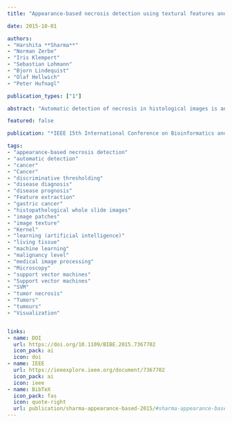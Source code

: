 ```yaml
---
title: "Appearance-based necrosis detection using textural features and SVM with discriminative thresholding in histopathological whole slide images"

date: 2015-10-01

authors: 
- "Harshita **Sharma**"
- "Norman Zerbe"
- "Iris Klempert"
- "Sebastian Lohmann"
- "Bjorn Lindequist"
- "Olaf Hellwich"
- "Peter Hufnagl"

publication_types: ["1"]

abstract: "Automatic detection of necrosis in histological images is an interesting problem of digital pathology that needs to be addressed. Determination of presence and extent of necrosis can provide useful information for disease diagnosis and prognosis, and the detected necrotic regions can also be excluded before analyzing the remaining living tissue. This paper describes a novel appearance-based method to detect tumor necrosis in histopathogical whole slide images. Studies are performed on heterogeneous microscopic images of gastric cancer containing tissue regions with variation in malignancy level and stain intensity. Textural image features are extracted from image patches to efficiently represent necrotic appearance in the tissue and machine learning is performed using support vector machines followed by discriminative thresholding for our complex datasets. The classification results are quantitatively evaluated for different image patch sizes using two cross validation approaches namely three-fold and leave one out cross validation, and the best average cross validation rate of 85.31% is achieved for the most suitable patch size. Therefore, the proposed method is a promising tool to detect necrosis in heterogeneous whole slide images, showing its robustness to varying visual appearances."

featured: false

publication: "*IEEE 15th International Conference on Bioinformatics and Bioengineering (BIBE) 2015*"

tags: 
- "appearance-based necrosis detection"
- "automatic detection"
- "cancer"
- "Cancer"
- "discriminative thresholding"
- "disease diagnosis"
- "disease prognosis"
- "Feature extraction"
- "gastric cancer"
- "histopathological whole slide images"
- "image patches"
- "image texture"
- "Kernel"
- "learning (artificial intelligence)"
- "living tissue"
- "machine learning"
- "malignancy level"
- "medical image processing"
- "Microscopy"
- "support vector machines"
- "Support vector machines"
- "SVM"
- "tumor necrosis"
- "Tumors"
- "tumours"
- "Visualization"


links:
- name: DOI
  url: https://doi.org/10.1109/BIBE.2015.7367702
  icon_pack: ai
  icon: doi
- name: IEEE
  url: https://ieeexplore.ieee.org/document/7367702 
  icon_pack: ai
  icon: ieee
- name: BibTeX
  icon_pack: fas
  icon: quote-right
  url: publication/sharma-appearance-based-2015/#sharma-appearance-based-2015.bib
---
```


